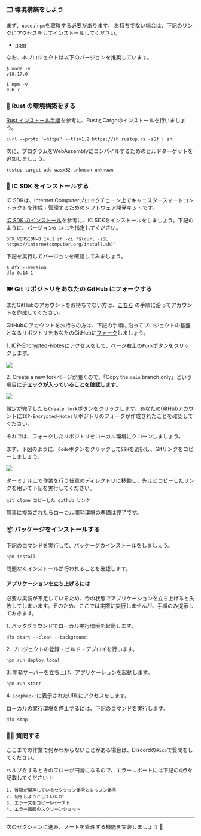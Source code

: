 ### 🗂 環境構築をしよう

まず、`node` / `npm`を取得する必要があります。
お持ちでない場合は、下記のリンクにアクセスをしてインストールしてください。

- [npm](https://docs.npmjs.com/downloading-and-installing-node-js-and-npm)

なお、本プロジェクトは以下のバージョンを推奨しています。

```
$ node -v
v18.17.0

$ npm -v
9.6.7
```

### 🦀 Rust の環境構築をする

[Rust インストール手順](https://doc.rust-lang.org/book/ch01-01-installation.html)を参考に、RustとCargoのインストールを行いましょう。

```
curl --proto '=https' --tlsv1.2 https://sh.rustup.rs -sSf | sh
```

次に、プログラムをWebAssemblyにコンパイルするためのビルドターゲットを追加しましょう。

```
rustup target add wasm32-unknown-unknown
```

### 🧰 IC SDK をインストールする

IC SDKは、Internet Computerブロックチェーン上でキャニスタースマートコントラクトを作成・管理するためのソフトウェア開発キットです。

[IC SDK のインストール](https://internetcomputer.org/docs/current/developer-docs/setup/install/)を参考に、IC SDKをインストールをしましょう。下記のように、バージョン`0.14.1`を指定してください。

```
DFX_VERSION=0.14.1 sh -ci "$(curl -sSL https://internetcomputer.org/install.sh)"
```

下記を実行してバージョンを確認してみましょう。

```
$ dfx --version
dfx 0.14.1
```

### 🍽 Git リポジトリをあなたの GitHub にフォークする

まだGitHubのアカウントをお持ちでない方は、[こちら](https://qiita.com/okumurakengo/items/848f7177765cf25fcde0) の手順に沿ってアカウントを作成してください。

GitHubのアカウントをお持ちの方は、下記の手順に沿ってプロジェクトの基盤となるリポジトリをあなたのGitHubに[フォーク](https://denno-sekai.com/github-fork/)しましょう。

1\. [ICP-Encrypted-Notes](https://github.com/unchain-tech/ICP-Encrypted-Notes)にアクセスをして、ページ右上の`Fork`ボタンをクリックします。

![](/images/ICP-Encrypted-Notes/section-0/0_2_1.png)

2\. Create a new forkページが開くので、「Copy the `main` branch only」という項目に**チェックが入っていることを確認します**。

![](/images/ICP-Encrypted-Notes/section-0/0_2_2.png)

設定が完了したら`Create fork`ボタンをクリックします。あなたのGitHubアカウントに`ICP-Encrypted-Notes`リポジトリのフォークが作成されたことを確認してください。

それでは、フォークしたリポジトリをローカル環境にクローンしましょう。

まず、下図のように、`Code`ボタンをクリックして`SSH`を選択し、Gitリンクをコピーしましょう。

![](/images/ICP-Encrypted-Notes/section-0/0_2_3.png)

ターミナル上で作業を行う任意のディレクトリに移動し、先ほどコピーしたリンクを用いて下記を実行してください。

```
git clone コピーした_github_リンク
```

無事に複製されたらローカル開発環境の準備は完了です。

### 📦 パッケージをインストールする

下記のコマンドを実行して、パッケージのインストールをしましょう。

```
npm install
```

問題なくインストールが行われることを確認します。

#### アプリケーションを立ち上げるには

必要な実装が不足しているため、今の状態でアプリケーションを立ち上げると失敗してしまいます。そのため、ここでは実際に実行しませんが、手順のみ提示しておきます。

1\. バックグラウンドでローカル実行環境を起動します。

```
dfx start --clean --background
```

2\. プロジェクトの登録・ビルド・デプロイを行います。

```
npm run deploy:local
```

3\. 開発サーバーを立ち上げ、アプリケーションを起動します。

```
npm run start
```

4\. `Loopback:`に表示されたURLにアクセスをします。

ローカルの実行環境を停止するには、下記のコマンドを実行します。

```
dfx stop
```

### 🙋‍♂️ 質問する

ここまでの作業で何かわからないことがある場合は、Discordの`#icp`で質問をしてください。

ヘルプをするときのフローが円滑になるので、エラーレポートには下記の4点を記載してください ✨

```
1. 質問が関連しているセクション番号とレッスン番号
2. 何をしようとしていたか
3. エラー文をコピー&ペースト
4. エラー画面のスクリーンショット
```

---

次のセクションに進み、ノートを管理する機能を実装しましょう 🎉
